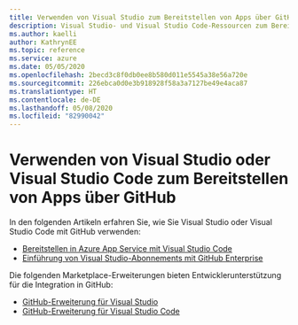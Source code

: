 ```yaml
---
title: Verwenden von Visual Studio zum Bereitstellen von Apps über GitHub
description: Visual Studio- und Visual Studio Code-Ressourcen zum Bereitstellen von Apps über GitHub
ms.author: kaelli
author: KathrynEE
ms.topic: reference
ms.service: azure
ms.date: 05/05/2020
ms.openlocfilehash: 2becd3c8f0db0ee8b580d011e5545a38e56a720e
ms.sourcegitcommit: 226ebca0d0e3b918928f58a3a7127be49e4aca87
ms.translationtype: HT
ms.contentlocale: de-DE
ms.lasthandoff: 05/08/2020
ms.locfileid: "82990042"
---
```

# <a name="use-visual-studio-or-visual-studio-code-to-deploy-apps-from-github"></a>Verwenden von Visual Studio oder Visual Studio Code zum Bereitstellen von Apps über GitHub 

In den folgenden Artikeln erfahren Sie, wie Sie Visual Studio oder Visual Studio Code mit GitHub verwenden:  

- [Bereitstellen in Azure App Service mit Visual Studio Code](https://docs.microsoft.com/azure/devops/pipelines/targets/deploy-to-azure-vscode)  
- [Einführung von Visual Studio-Abonnements mit GitHub Enterprise](https://docs.microsoft.com/visualstudio/subscriptions/access-github)  

Die folgenden Marketplace-Erweiterungen bieten Entwicklerunterstützung für die Integration in GitHub: 

- [GitHub-Erweiterung für Visual Studio](https://visualstudio.github.com/)  
- [GitHub-Erweiterung für Visual Studio Code](https://vscode.github.com/) 